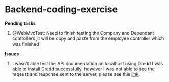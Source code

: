 # Backend-coding-exercise

**Pending tasks** 
<ol type="1">
  <li>
        @WebMvcTest: Need to finish testing the Company and Dependant controllers ,it will be copy and paste from the employee controller which was finished
  </li>
 </ol>


**Issues**

<ol type="1">
  <li>
       I wasn't able test the API documentation on localhost using Dredd
     I was able to install Dredd successfully, however I was not able to see the reqeust and response sent to the server, please see this      <a href="dredd.PNG">link</a>.
  </li>
  </li>
</ol>
 
   

